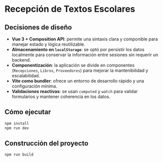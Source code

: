 # Recepción de Textos Escolares

## Decisiones de diseño

- **Vue 3 + Composition API**: permite una sintaxis clara y componible para manejar estado y lógica reutilizable.
- **Almacenamiento en `localStorage`**: se optó por persistir los datos localmente para conservar la información entre sesiones sin requerir un backend.
- **Componentización**: la aplicación se divide en componentes (`Recepciones`, `Libros`, `Proveedores`) para mejorar la mantenibilidad y escalabilidad.
- **Vite como bundler**: ofrece un entorno de desarrollo rápido y una configuración mínima.
- **Validaciones reactivas**: se usan `computed` y `watch` para validar formularios y mantener coherencia en los datos.

## Cómo ejecutar

```bash
npm install
npm run dev
```

## Construcción del proyecto

```bash
npm run build
```
